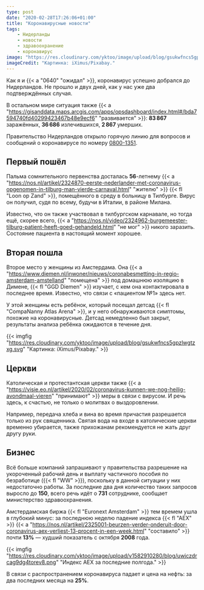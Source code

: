 ```yaml
---
type: post
date: "2020-02-28T17:26:06+01:00"
title: "Коронавирусные новости"
tags:
    - Нидерланды
    - новости
    - здравоохранение
    - коронавирус
image: "https://res.cloudinary.com/yktoo/image/upload/blog/gsukwfncs5gpzlwgtzxg.svg"
imageCredit: "Картинка: iXimus/Pixabay."
---
```


Как я и {{< a "0640" "ожидал" >}}, коронавирус успешно добрался до Нидерландов. Не прошло и двух дней, как у нас уже два подтверждённых случая.

В остальном мире ситуация также {{< a "https://gisanddata.maps.arcgis.com/apps/opsdashboard/index.html#/bda7594740fd40299423467b48e9ecf6" "развивается" >}}: **83 867** заражённых, **36 686** излечившихся, **2 867** умерших.

Правительство Нидерландов открыло горячую линию для вопросов и сообщений о коронавирусе по номеру [0800-1351](tel:08001351).

<!--more-->

## Первый пошёл

Пальма сомнительного первенства досталась **56**-летнему {{< a "https://nos.nl/artikel/2324870-eerste-nederlander-met-coronavirus-opgenomen-in-tilburg-man-vierde-carnaval.html" "жителю" >}} {{< fl "Loon op Zand" >}}, помещённого в среду в больницу в Тилбурге. Вирус он получил, судя по всему, будучи в Италии, в районе Милана.

Известно, что он также участвовал в тилбургском карнавале, но тогда ещё, скорее всего, {{< a "https://nos.nl/video/2324962-burgemeester-tilburg-patient-heeft-goed-gehandeld.html" "не мог" >}} никого заразить. Состояние пациента в настоящий момент хорошее.

## Вторая пошла

Второе место у женщины из Амстердама. Она {{< a "https://www.diemen.nl/inwoner/nieuws/coronabesmetting-in-regio-amsterdam-amstelland" "помещена" >}} под домашнюю изоляцию в Димене, {{< fl "GGD Diemen" >}} изучает, с кем она контактировала в последнее время. Известно, что связи с «пациентом №1» здесь нет.

У этой женщины есть ребёнок, который посещал детсад {{< fl "CompaNanny Atlas Arena" >}}, и у него обнаруживаются симптомы, похожие на коронавирусные. Детсад немедленно был закрыт, результаты анализа ребёнка ожидаются в течение дня.

{{< imgfig "https://res.cloudinary.com/yktoo/image/upload/blog/gsukwfncs5gpzlwgtzxg.svg" "Картинка: iXimus/Pixabay." >}}

## Церкви

Католическая и протестантская церкви также {{< a "https://visie.eo.nl/artikel/2020/02/coronavirus-kunnen-we-nog-heilig-avondmaal-vieren" "принимают" >}} меры в связи с вирусом. И речь здесь, к счастью, не только о молитвах о выздоровлении.

Например, передача хлеба и вина во время причастия разрешается только из рук священника. Святая вода на входе в католические церкви временно убирается, также прихожанам рекомендуется не жать друг другу руки.

## Бизнес

Всё больше компаний запрашивают у правительства разрешение на укороченный рабочий день и выплату частичного пособия по безработице ({{< fl "WW" >}}), поскольку в данной ситуации у них недостаточно работы. За последние два дня количество таких запросов выросло до **150**, всего речь идёт о **731** сотруднике, сообщает министерство здравоохранения.

Амстердамская биржа {{< fl "Euronext Amsterdam" >}} тем времем ушла в глубокий минус: за последнюю неделю падение индекса {{< fl "AEX" >}} {{< a "https://nos.nl/artikel/2325001-beurzen-verder-onderuit-door-coronavirus-aex-verliest-13-procent-in-een-week.html" "составило" >}} почти **13%** — худший показатель с октября **2008** года.

{{< imgfig "https://res.cloudinary.com/yktoo/image/upload/v1582910280/blog/uwjczdrcag9dg4torev8.png" "Индекс AEX за последние полгода." >}}

В связи с распространением коронавируса падает и цена на нефть: за два последних месяца на **25%**.
